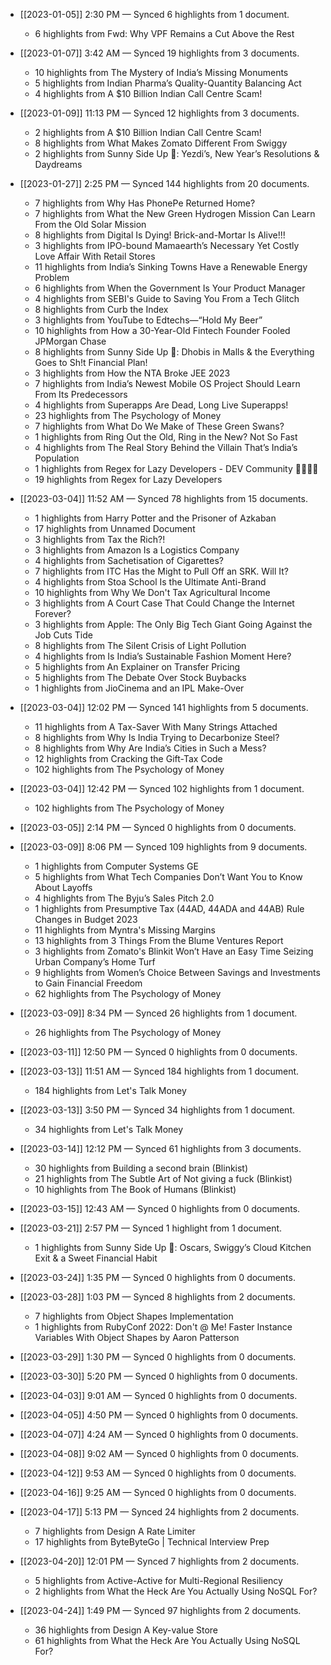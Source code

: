 - [[2023-01-05]] 2:30 PM — Synced 6 highlights from 1 document.
    - 6 highlights from Fwd: Why VPF Remains a Cut Above the Rest

- [[2023-01-07]] 3:42 AM — Synced 19 highlights from 3 documents.
    - 10 highlights from The Mystery of India’s Missing Monuments
    - 5 highlights from Indian Pharma’s Quality-Quantity Balancing Act
    - 4 highlights from A $10 Billion Indian Call Centre Scam!

- [[2023-01-09]] 11:13 PM — Synced 12 highlights from 3 documents.
    - 2 highlights from A $10 Billion Indian Call Centre Scam!
    - 8 highlights from What Makes Zomato Different From Swiggy
    - 2 highlights from Sunny Side Up 🍳: Yezdi’s, New Year’s Resolutions & Daydreams

- [[2023-01-27]] 2:25 PM — Synced 144 highlights from 20 documents.
    - 7 highlights from Why Has PhonePe Returned Home?
    - 7 highlights from What the New Green Hydrogen Mission Can Learn From the Old Solar Mission
    - 8 highlights from Digital Is Dying! Brick-and-Mortar Is Alive!!!
    - 3 highlights from IPO-bound Mamaearth’s Necessary Yet Costly Love Affair With Retail Stores
    - 11 highlights from India’s Sinking Towns Have a Renewable Energy Problem
    - 6 highlights from When the Government Is Your Product Manager
    - 4 highlights from SEBI's Guide to Saving You From a Tech Glitch
    - 8 highlights from Curb the Index
    - 3 highlights from YouTube to Edtechs—“Hold My Beer”
    - 10 highlights from How a 30-Year-Old Fintech Founder Fooled JPMorgan Chase
    - 8 highlights from Sunny Side Up 🍳: Dhobis in Malls & the Everything Goes to Sh!t Financial Plan!
    - 3 highlights from How the NTA Broke JEE 2023
    - 7 highlights from India’s Newest Mobile OS Project Should Learn From Its Predecessors
    - 4 highlights from Superapps Are Dead, Long Live Superapps!
    - 23 highlights from The Psychology of Money
    - 7 highlights from What Do We Make of These Green Swans?
    - 1 highlights from Ring Out the Old, Ring in the New? Not So Fast
    - 4 highlights from The Real Story Behind the Villain That’s India’s Population
    - 1 highlights from Regex for Lazy Developers - DEV Community 👩‍💻👨‍💻
    - 19 highlights from Regex for Lazy Developers

- [[2023-03-04]] 11:52 AM — Synced 78 highlights from 15 documents.
    - 1 highlights from Harry Potter and the Prisoner of Azkaban
    - 17 highlights from Unnamed Document
    - 3 highlights from Tax the Rich?!
    - 3 highlights from Amazon Is a Logistics Company
    - 4 highlights from Sachetisation of Cigarettes?
    - 7 highlights from ITC Has the Might to Pull Off an SRK. Will It?
    - 4 highlights from Stoa School Is the Ultimate Anti-Brand
    - 10 highlights from Why We Don't Tax Agricultural Income
    - 3 highlights from A Court Case That Could Change the Internet Forever?
    - 3 highlights from Apple: The Only Big Tech Giant Going Against the Job Cuts Tide
    - 8 highlights from The Silent Crisis of Light Pollution
    - 4 highlights from Is India’s Sustainable Fashion Moment Here?
    - 5 highlights from An Explainer on Transfer Pricing
    - 5 highlights from The Debate Over Stock Buybacks
    - 1 highlights from JioCinema and an IPL Make-Over

- [[2023-03-04]] 12:02 PM — Synced 141 highlights from 5 documents.
    - 11 highlights from A Tax-Saver With Many Strings Attached
    - 8 highlights from Why Is India Trying to Decarbonize Steel?
    - 8 highlights from Why Are India’s Cities in Such a Mess?
    - 12 highlights from Cracking the Gift-Tax Code
    - 102 highlights from The Psychology of Money

- [[2023-03-04]] 12:42 PM — Synced 102 highlights from 1 document.
    - 102 highlights from The Psychology of Money

- [[2023-03-05]] 2:14 PM — Synced 0 highlights from 0 documents.

- [[2023-03-09]] 8:06 PM — Synced 109 highlights from 9 documents.
    - 1 highlights from Computer Systems GE
    - 5 highlights from What Tech Companies Don’t Want You to Know About Layoffs
    - 4 highlights from The Byju’s Sales Pitch 2.0
    - 1 highlights from Presumptive Tax (44AD, 44ADA and 44AB) Rule Changes in Budget 2023
    - 11 highlights from Myntra's Missing Margins
    - 13 highlights from 3 Things From the Blume Ventures Report
    - 3 highlights from Zomato's Blinkit Won’t Have an Easy Time Seizing Urban Company’s Home Turf
    - 9 highlights from Women’s Choice Between Savings and Investments to Gain Financial Freedom
    - 62 highlights from The Psychology of Money

- [[2023-03-09]] 8:34 PM — Synced 26 highlights from 1 document.
    - 26 highlights from The Psychology of Money

- [[2023-03-11]] 12:50 PM — Synced 0 highlights from 0 documents.

- [[2023-03-13]] 11:51 AM — Synced 184 highlights from 1 document.
    - 184 highlights from Let's Talk Money

- [[2023-03-13]] 3:50 PM — Synced 34 highlights from 1 document.
    - 34 highlights from Let's Talk Money

- [[2023-03-14]] 12:12 PM — Synced 61 highlights from 3 documents.
    - 30 highlights from Building a second brain (Blinkist)
    - 21 highlights from The Subtle Art of Not giving a fuck (Blinkist)
    - 10 highlights from The Book of Humans (Blinkist)

- [[2023-03-15]] 12:43 AM — Synced 0 highlights from 0 documents.

- [[2023-03-21]] 2:57 PM — Synced 1 highlight from 1 document.
    - 1 highlights from Sunny Side Up 🍳: Oscars, Swiggy’s Cloud Kitchen Exit & a Sweet Financial Habit

- [[2023-03-24]] 1:35 PM — Synced 0 highlights from 0 documents.

- [[2023-03-28]] 1:03 PM — Synced 8 highlights from 2 documents.
    - 7 highlights from Object Shapes Implementation
    - 1 highlights from RubyConf 2022: Don't @ Me! Faster Instance Variables With Object Shapes by Aaron Patterson

- [[2023-03-29]] 1:30 PM — Synced 0 highlights from 0 documents.

- [[2023-03-30]] 5:20 PM — Synced 0 highlights from 0 documents.

- [[2023-04-03]] 9:01 AM — Synced 0 highlights from 0 documents.

- [[2023-04-05]] 4:50 PM — Synced 0 highlights from 0 documents.

- [[2023-04-07]] 4:24 AM — Synced 0 highlights from 0 documents.

- [[2023-04-08]] 9:02 AM — Synced 0 highlights from 0 documents.

- [[2023-04-12]] 9:53 AM — Synced 0 highlights from 0 documents.

- [[2023-04-16]] 9:25 AM — Synced 0 highlights from 0 documents.

- [[2023-04-17]] 5:13 PM — Synced 24 highlights from 2 documents.
    - 7 highlights from Design A Rate Limiter
    - 17 highlights from ByteByteGo | Technical Interview Prep

- [[2023-04-20]] 12:01 PM — Synced 7 highlights from 2 documents.
    - 5 highlights from Active-Active for Multi-Regional Resiliency
    - 2 highlights from What the Heck Are You Actually Using NoSQL For?

- [[2023-04-24]] 1:49 PM — Synced 97 highlights from 2 documents.
    - 36 highlights from Design A Key-value Store
    - 61 highlights from What the Heck Are You Actually Using NoSQL For?

